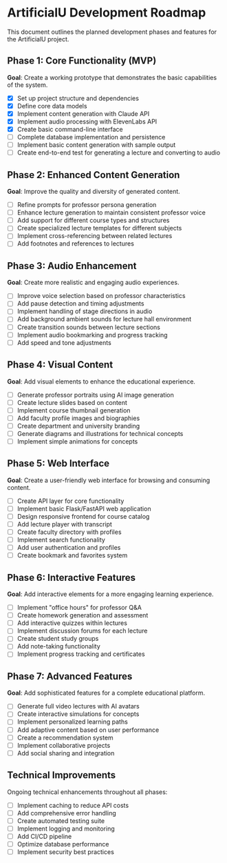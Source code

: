 # ArtificialU Development Roadmap

This document outlines the planned development phases and features for the ArtificialU project.

## Phase 1: Core Functionality (MVP)

**Goal**: Create a working prototype that demonstrates the basic capabilities of the system.

- [x] Set up project structure and dependencies
- [x] Define core data models
- [x] Implement content generation with Claude API
- [x] Implement audio processing with ElevenLabs API
- [x] Create basic command-line interface
- [ ] Complete database implementation and persistence
- [ ] Implement basic content generation with sample output
- [ ] Create end-to-end test for generating a lecture and converting to audio

## Phase 2: Enhanced Content Generation

**Goal**: Improve the quality and diversity of generated content.

- [ ] Refine prompts for professor persona generation
- [ ] Enhance lecture generation to maintain consistent professor voice
- [ ] Add support for different course types and structures
- [ ] Create specialized lecture templates for different subjects
- [ ] Implement cross-referencing between related lectures
- [ ] Add footnotes and references to lectures

## Phase 3: Audio Enhancement

**Goal**: Create more realistic and engaging audio experiences.

- [ ] Improve voice selection based on professor characteristics
- [ ] Add pause detection and timing adjustments
- [ ] Implement handling of stage directions in audio
- [ ] Add background ambient sounds for lecture hall environment
- [ ] Create transition sounds between lecture sections
- [ ] Implement audio bookmarking and progress tracking
- [ ] Add speed and tone adjustments

## Phase 4: Visual Content

**Goal**: Add visual elements to enhance the educational experience.

- [ ] Generate professor portraits using AI image generation
- [ ] Create lecture slides based on content
- [ ] Implement course thumbnail generation
- [ ] Add faculty profile images and biographies
- [ ] Create department and university branding
- [ ] Generate diagrams and illustrations for technical concepts
- [ ] Implement simple animations for concepts

## Phase 5: Web Interface

**Goal**: Create a user-friendly web interface for browsing and consuming content.

- [ ] Create API layer for core functionality
- [ ] Implement basic Flask/FastAPI web application
- [ ] Design responsive frontend for course catalog
- [ ] Add lecture player with transcript
- [ ] Create faculty directory with profiles
- [ ] Implement search functionality
- [ ] Add user authentication and profiles
- [ ] Create bookmark and favorites system

## Phase 6: Interactive Features

**Goal**: Add interactive elements for a more engaging learning experience.

- [ ] Implement "office hours" for professor Q&A
- [ ] Create homework generation and assessment
- [ ] Add interactive quizzes within lectures
- [ ] Implement discussion forums for each lecture
- [ ] Create student study groups
- [ ] Add note-taking functionality
- [ ] Implement progress tracking and certificates

## Phase 7: Advanced Features

**Goal**: Add sophisticated features for a complete educational platform.

- [ ] Generate full video lectures with AI avatars
- [ ] Create interactive simulations for concepts
- [ ] Implement personalized learning paths
- [ ] Add adaptive content based on user performance
- [ ] Create a recommendation system
- [ ] Implement collaborative projects
- [ ] Add social sharing and integration

## Technical Improvements

Ongoing technical enhancements throughout all phases:

- [ ] Implement caching to reduce API costs
- [ ] Add comprehensive error handling
- [ ] Create automated testing suite
- [ ] Implement logging and monitoring
- [ ] Add CI/CD pipeline
- [ ] Optimize database performance
- [ ] Implement security best practices
